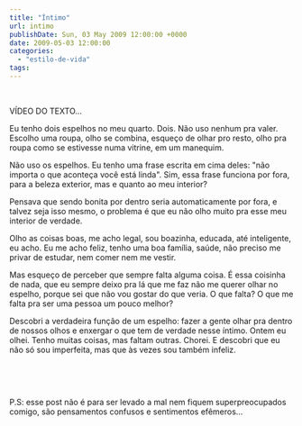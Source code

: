 ```yaml
---
title: "Íntimo"
url: intimo
publishDate: Sun, 03 May 2009 12:00:00 +0000
date: 2009-05-03 12:00:00
categories: 
  - "estilo-de-vida"
tags: 
---
```

<p></p><p><span></span><br></p><p><span><span>VÍDEO DO TEXTO...</span></span></p><p><span> <span><span>  </span></span></span><span><span>Eu tenho dois espelhos no meu quarto. Dois. Não uso nenhum pra valer. Escolho uma roupa, olho se combina, esqueço de olhar pro resto, olho pra roupa como se estivesse numa vitrine, em um manequim.</span></span></p><p><span><span>                      Não uso os espelhos. Eu tenho uma frase escrita em cima deles: "não importa o que aconteça você está linda". Sim, essa frase funciona por fora, para a beleza exterior, mas e quanto ao meu interior?</span></span></p><p><span><span>                      Pensava que sendo bonita por dentro seria automaticamente por fora, e talvez seja isso mesmo, o problema é que eu não olho muito pra esse meu interior de verdade.</span></span></p><p><span><span>                      Olho as coisas boas, me acho legal, sou boazinha, educada, até inteligente, eu acho. Eu me acho feliz, tenho uma boa família, saúde, não preciso me privar de estudar, nem comer nem me vestir.</span></span></p><p><span><span>                      Mas esqueço de perceber que sempre falta alguma coisa. É essa coisinha de nada, que eu sempre deixo pra lá que me faz não me querer olhar no espelho, porque sei que não vou gostar do que veria. O que falta? O que me falta pra ser uma pessoa um pouco melhor?</span></span></p><p><span><span>                       Descobri a verdadeira função de um espelho: fazer a gente olhar pra dentro de nossos olhos e enxergar o que tem de verdade nesse íntimo. Ontem eu olhei. Tenho muitas coisas, mas faltam outras. Chorei. E descobri que eu não só sou imperfeita, mas que às vezes sou também infeliz. </span></span></p><p><span><span><br></span></span></p><p><span><span><br></span></span></p><p><span><span>P.S: esse post não é para ser levado a mal nem fiquem superpreocupados comigo, são pensamentos confusos e sentimentos efêmeros...</span></span></p><p></p>
